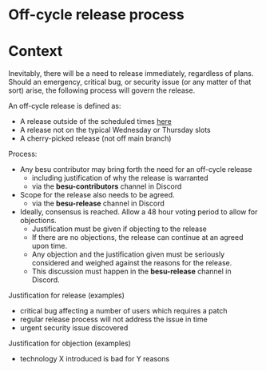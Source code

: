 # Off-cycle release process

# Context

Inevitably, there will be a need to release immediately, regardless of plans. Should an emergency, critical bug, or security issue (or any matter of that sort) arise, the following process will govern the release.

  

An off-cycle release is defined as: 

- A release outside of the scheduled times [here](../releasing/release-rotations-2024.md)
- A release not on the typical Wednesday or Thursday slots
- A cherry-picked release (not off main branch)

Process: 

- Any besu contributor may bring forth the need for an off-cycle release
  - including justification of why the release is warranted
  - via the **besu-contributors** channel in Discord
- Scope for the release also needs to be agreed.
  - via the **besu-release** channel in Discord
- Ideally, consensus is reached. Allow a 48 hour voting period to allow for objections. 
  - Justification must be given if objecting to the release
  - If there are no objections, the release can continue at an agreed upon time.
  - Any objection and the justification given must be seriously considered and weighed against the reasons for the release.
  - This discussion must happen in the **besu-release** channel in Discord.

Justification for release (examples)

- critical bug affecting a number of users which requires a patch
- regular release process will not address the issue in time
- urgent security issue discovered

Justification for objection (examples)

- technology X introduced is bad for Y reasons